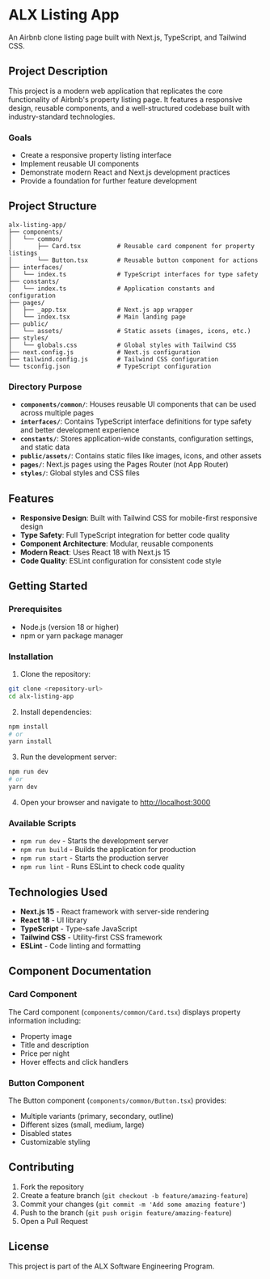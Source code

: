 # ALX Listing App

An Airbnb clone listing page built with Next.js, TypeScript, and Tailwind CSS.

## Project Description

This project is a modern web application that replicates the core functionality of Airbnb's property listing page. It features a responsive design, reusable components, and a well-structured codebase built with industry-standard technologies.

### Goals

- Create a responsive property listing interface
- Implement reusable UI components
- Demonstrate modern React and Next.js development practices
- Provide a foundation for further feature development

## Project Structure

```
alx-listing-app/
├── components/
│   └── common/
│       ├── Card.tsx          # Reusable card component for property listings
│       └── Button.tsx        # Reusable button component for actions
├── interfaces/
│   └── index.ts              # TypeScript interfaces for type safety
├── constants/
│   └── index.ts              # Application constants and configuration
├── pages/
│   ├── _app.tsx              # Next.js app wrapper
│   └── index.tsx             # Main landing page
├── public/
│   └── assets/               # Static assets (images, icons, etc.)
├── styles/
│   └── globals.css           # Global styles with Tailwind CSS
├── next.config.js            # Next.js configuration
├── tailwind.config.js        # Tailwind CSS configuration
└── tsconfig.json             # TypeScript configuration
```

### Directory Purpose

- **`components/common/`**: Houses reusable UI components that can be used across multiple pages
- **`interfaces/`**: Contains TypeScript interface definitions for type safety and better development experience
- **`constants/`**: Stores application-wide constants, configuration settings, and static data
- **`public/assets/`**: Contains static files like images, icons, and other assets
- **`pages/`**: Next.js pages using the Pages Router (not App Router)
- **`styles/`**: Global styles and CSS files

## Features

- **Responsive Design**: Built with Tailwind CSS for mobile-first responsive design
- **Type Safety**: Full TypeScript integration for better code quality
- **Component Architecture**: Modular, reusable components
- **Modern React**: Uses React 18 with Next.js 15
- **Code Quality**: ESLint configuration for consistent code style

## Getting Started

### Prerequisites

- Node.js (version 18 or higher)
- npm or yarn package manager

### Installation

1. Clone the repository:
```bash
git clone <repository-url>
cd alx-listing-app
```

2. Install dependencies:
```bash
npm install
# or
yarn install
```

3. Run the development server:
```bash
npm run dev
# or
yarn dev
```

4. Open your browser and navigate to [http://localhost:3000](http://localhost:3000)

### Available Scripts

- `npm run dev` - Starts the development server
- `npm run build` - Builds the application for production
- `npm run start` - Starts the production server
- `npm run lint` - Runs ESLint to check code quality

## Technologies Used

- **Next.js 15** - React framework with server-side rendering
- **React 18** - UI library
- **TypeScript** - Type-safe JavaScript
- **Tailwind CSS** - Utility-first CSS framework
- **ESLint** - Code linting and formatting

## Component Documentation

### Card Component

The Card component (`components/common/Card.tsx`) displays property information including:
- Property image
- Title and description
- Price per night
- Hover effects and click handlers

### Button Component

The Button component (`components/common/Button.tsx`) provides:
- Multiple variants (primary, secondary, outline)
- Different sizes (small, medium, large)
- Disabled states
- Customizable styling

## Contributing

1. Fork the repository
2. Create a feature branch (`git checkout -b feature/amazing-feature`)
3. Commit your changes (`git commit -m 'Add some amazing feature'`)
4. Push to the branch (`git push origin feature/amazing-feature`)
5. Open a Pull Request

## License

This project is part of the ALX Software Engineering Program.

